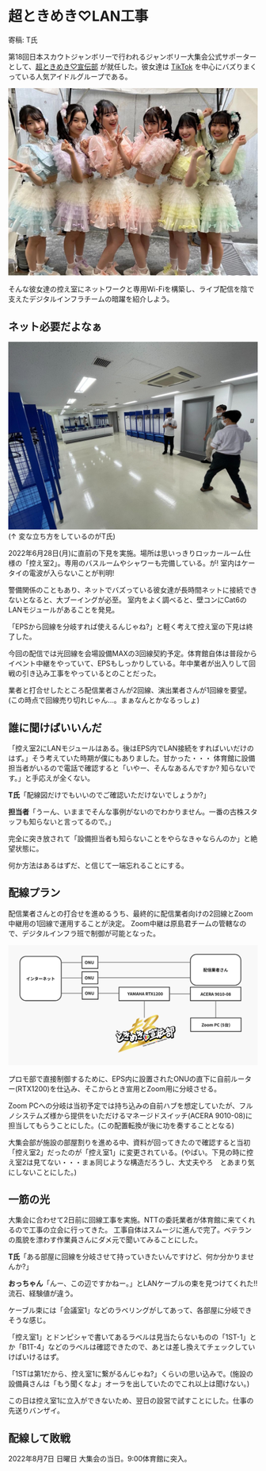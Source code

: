 # 超ときめき♡LAN工事

寄稿: T氏

第18回日本スカウトジャンボリーで行われるジャンボリー大集会公式サポーターとして、[超ときめき♡宣伝部](https://toki-sen.com/) が就任した。彼女達は [TikTok](https://www.tiktok.com/@tokisen_official) を中心にバズりまくっている人気アイドルグループである。

<img src="img/tokisen.jpg" width="600px">

そんな彼女達の控え室にネットワークと専用Wi-Fiを構築し、ライブ配信を陰で支えたデジタルインフラチームの暗躍を紹介しよう。



## ネット必要だよなぁ

<img src="img/image2.jpg" width="600px">
(↑ 変な立ち方をしているのがT氏)

2022年6月28日(月)に直前の下見を実施。場所は思いっきりロッカールーム仕様の「控え室2」。専用のバスルームやシャワーも完備している。が! 室内はケータイの電波が入らないことが判明!

警備関係のこともあり、ネットでバズっている彼女達が長時間ネットに接続できないとなると、大ブーイングが必至。
室内をよく調べると、壁コンにCat6のLANモジュールがあることを発見。

「EPSから回線を分岐すれば使えるんじゃね?」と軽く考えて控え室の下見は終了した。

今回の配信では光回線を会場設備MAXの3回線契約予定。体育館自体は普段からイベント中継をやっていて、EPSもしっかりしている。年中業者が出入りして回戦の引き込み工事をやっているとのことだった。

業者と打合せしたところ配信業者さんが2回線、演出業者さんが1回線を要望。(この時点で回線売り切れじゃん...。まぁなんとかなるっしょ)

## 誰に聞けばいいんだ

「控え室2にLANモジュールはある。後はEPS内でLAN接続をすればいいだけのはず。」そう考えていた時期が僕にもありました。甘かった・・・
体育館に設備担当者がいるので電話で確認すると「いやー、そんなあるんですか? 知らないです。」と手応えが全くない。

**T氏**「配線図だけでもいいのでご確認いただけないでしょうか?」

**担当者**「うーん、いままでそんな事例がないのでわかりません。一番の古株スタッフも知らないと言ってるので。」

完全に突き放されて「設備担当者も知らないことをやらなきゃならんのか」と絶望状態に。

何か方法はあるはずだ、と信じて一端忘れることにする。



## 配線プラン

配信業者さんとの打合せを進めるうち、最終的に配信業者向けの2回線とZoom中継用の1回線で運用することが決定。
Zoom中継は原島君チームの管轄なので、デジタルインフラ班で制御が可能となった。

![image3](img/image3.jpg)

プロモ部で直接制御するために、EPS内に設置されたONUの直下に自前ルーター(RTX1200)を仕込み、そこからとき宣用とZoom用に分岐させる。

Zoom PCへの分岐は当初予定では持ち込みの自前ハブを想定していたが、フルノシステムズ様から提供をいただけるマネージドスイッチ(ACERA 9010-08)に担当してもらうことにした。(この配置転換が後に功を奏することとなる)

大集会部が施設の部屋割りを進める中、資料が回ってきたので確認すると当初「控え室2」だったのが「控え室1」に変更されている。(やばい。下見の時に控え室2は見てない・・・まぁ同じような構造だろうし、大丈夫やろ　とあまり気にしないことにした。)

## 一筋の光

大集会に合わせて2日前に回線工事を実施。NTTの委託業者が体育館に来てくれるので工事の立会に行ってきた。
工事自体はスムージに進んで完了。ベテランの風貌を漂わす作業員さんにダメ元で聞いてみることにした。

**T氏**「ある部屋に回線を分岐させて持っていきたいんですけど、何か分かりませんか?」

**おっちゃん**「んー、この辺ですかねー。」とLANケーブルの束を見つけてくれた!! 流石、経験値が違う。

ケーブル束には「会議室1」などのラベリングがしてあって、各部屋に分岐できそうな感じ。

「控え室1」とドンピシャで書いてあるラベルは見当たらないものの「1ST-1」とか「B1T-4」などのラベルは確認できたので、あとは差し換えてチェックしていけばいけるはず。

「1STは第1だから、控え室1に繋がるんじゃね?」くらいの思い込みで。(施設の設備員さんは「もう聞くなよ」オーラを出していたのでこれ以上は聞けない。)

この日は控え室1に立入ができないため、翌日の設営で試すことにした。仕事の先送りバンザイ。

## 配線して敗戦

2022年8月7日 日曜日 大集会の当日。9:00体育館に突入。